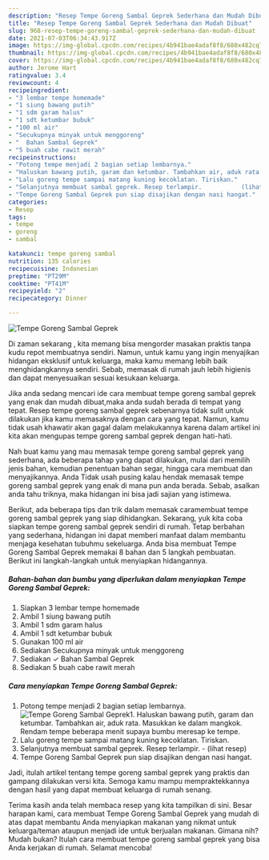 ```yaml
---
description: "Resep Tempe Goreng Sambal Geprek Sederhana dan Mudah Dibuat"
title: "Resep Tempe Goreng Sambal Geprek Sederhana dan Mudah Dibuat"
slug: 968-resep-tempe-goreng-sambal-geprek-sederhana-dan-mudah-dibuat
date: 2021-07-03T06:34:43.917Z
image: https://img-global.cpcdn.com/recipes/4b941bae4adaf8f8/680x482cq70/tempe-goreng-sambal-geprek-foto-resep-utama.jpg
thumbnail: https://img-global.cpcdn.com/recipes/4b941bae4adaf8f8/680x482cq70/tempe-goreng-sambal-geprek-foto-resep-utama.jpg
cover: https://img-global.cpcdn.com/recipes/4b941bae4adaf8f8/680x482cq70/tempe-goreng-sambal-geprek-foto-resep-utama.jpg
author: Jerome Hart
ratingvalue: 3.4
reviewcount: 4
recipeingredient:
- "3 lembar tempe homemade"
- "1 siung bawang putih"
- "1 sdm garam halus"
- "1 sdt ketumbar bubuk"
- "100 ml air"
- "Secukupnya minyak untuk menggoreng"
- "  Bahan Sambal Geprek"
- "5 buah cabe rawit merah"
recipeinstructions:
- "Potong tempe menjadi 2 bagian setiap lembarnya."
- "Haluskan bawang putih, garam dan ketumbar. Tambahkan air, aduk rata. Masukkan ke dalam mangkok. Rendam tempe beberapa menit supaya bumbu meresap ke tempe."
- "Lalu goreng tempe sampai matang kuning kecoklatan. Tiriskan."
- "Selanjutnya membuat sambal geprek. Resep terlampir.           (lihat resep)"
- "Tempe Goreng Sambal Geprek pun siap disajikan dengan nasi hangat."
categories:
- Resep
tags:
- tempe
- goreng
- sambal

katakunci: tempe goreng sambal 
nutrition: 135 calories
recipecuisine: Indonesian
preptime: "PT29M"
cooktime: "PT41M"
recipeyield: "2"
recipecategory: Dinner

---
```



![Tempe Goreng Sambal Geprek](https://img-global.cpcdn.com/recipes/4b941bae4adaf8f8/680x482cq70/tempe-goreng-sambal-geprek-foto-resep-utama.jpg)

Di zaman  sekarang , kita memang bisa mengorder masakan praktis tanpa kudu repot membuatnya sendiri. Namun, untuk kamu yang ingin menyajikan hidangan eksklusif untuk keluarga, maka kamu memang lebih baik menghidangkannya sendiri. Sebab, memasak di rumah jauh lebih higienis dan dapat menyesuaikan sesuai kesukaan keluarga.

Jika anda sedang mencari ide cara membuat tempe goreng sambal geprek yang enak dan mudah dibuat,maka anda sudah berada di tempat yang tepat. Resep tempe goreng sambal geprek  sebenarnya tidak sulit untuk dilakukan jika kamu memasaknya dengan cara yang tepat. Namun, kamu tidak usah khawatir akan gagal dalam melakukannya 
karena dalam artikel ini kita akan mengupas tempe goreng sambal geprek dengan hati-hati.  



Nah buat kamu yang mau memasak tempe goreng sambal geprek yang sederhana, ada beberapa tahap yang dapat dilakukan, mulai dari memilih jenis bahan, kemudian penentuan bahan segar, hingga cara membuat dan menyajikannya. Anda Tidak usah pusing kalau hendak memasak tempe goreng sambal geprek yang enak di mana pun anda berada. Sebab, asalkan anda  tahu triknya, maka hidangan ini bisa jadi sajian yang istimewa.

Berikut, ada beberapa tips dan trik dalam memasak caramembuat tempe goreng sambal geprek yang siap dihidangkan. Sekarang, yuk kita coba siapkan tempe goreng sambal geprek sendiri di rumah. Tetap berbahan yang sederhana, hidangan ini dapat memberi manfaat dalam membantu menjaga kesehatan tubuhmu sekeluarga. Anda bisa membuat Tempe Goreng Sambal Geprek memakai 8 bahan dan 5 langkah pembuatan. Berikut ini langkah-langkah untuk menyiapkan hidangannya.

<!--inarticleads1-->

##### Bahan-bahan dan bumbu yang diperlukan dalam menyiapkan Tempe Goreng Sambal Geprek:

1. Siapkan 3 lembar tempe homemade
1. Ambil 1 siung bawang putih
1. Ambil 1 sdm garam halus
1. Ambil 1 sdt ketumbar bubuk
1. Gunakan 100 ml air
1. Sediakan Secukupnya minyak untuk menggoreng
1. Sediakan  ✓ Bahan Sambal Geprek
1. Sediakan 5 buah cabe rawit merah




<!--inarticleads2-->

##### Cara menyiapkan Tempe Goreng Sambal Geprek:

1. Potong tempe menjadi 2 bagian setiap lembarnya.
<img src="https://img-global.cpcdn.com/steps/7d2bef83572c1cba/160x128cq70/tempe-goreng-sambal-geprek-langkah-memasak-1-foto.jpg" alt="Tempe Goreng Sambal Geprek">1. Haluskan bawang putih, garam dan ketumbar. Tambahkan air, aduk rata. Masukkan ke dalam mangkok. Rendam tempe beberapa menit supaya bumbu meresap ke tempe.
1. Lalu goreng tempe sampai matang kuning kecoklatan. Tiriskan.
1. Selanjutnya membuat sambal geprek. Resep terlampir. -           (lihat resep)
1. Tempe Goreng Sambal Geprek pun siap disajikan dengan nasi hangat.




Jadi, itulah artikel tentang  tempe goreng sambal geprek  yang praktis dan gampang dilakukan versi kita. Semoga kamu mampu mempraktekkannya dengan hasil yang dapat membuat keluarga di rumah senang. 

Terima kasih anda telah membaca resep yang kita tampilkan di sini. Besar harapan kami, cara membuat  Tempe Goreng Sambal Geprek yang mudah di atas dapat membantu Anda menyiapkan makanan yang nikmat untuk keluarga/teman ataupun menjadi ide untuk berjualan makanan. Gimana nih? Mudah bukan? Itulah cara membuat tempe goreng sambal geprek yang bisa Anda kerjakan di rumah. Selamat mencoba!

